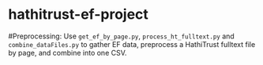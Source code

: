 # hathitrust-ef-project


#Preprocessing:
Use `get_ef_by_page.py`, `process_ht_fulltext.py` and `combine_dataFiles.py` to gather EF data, preprocess a HathiTrust fulltext file by page, and combine into one CSV.
